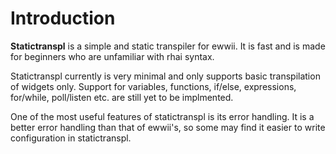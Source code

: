 # Introduction

**Statictranspl** is a simple and static transpiler for ewwii. It is fast and is made for beginners who are unfamiliar with rhai syntax.

Statictranspl currently is very minimal and only supports basic transpilation of widgets only. Support for variables, functions, if/else, expressions, for/while, poll/listen etc. are still yet to be implmented.

One of the most useful features of statictranspl is its error handling. It is a better error handling than that of ewwii's, so some may find it easier to write configuration in statictranspl.
